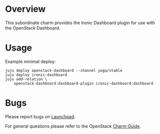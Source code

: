 # Overview

This subordinate charm provides the Ironic Dashboard plugin for use with the OpenStack Dashboard.

# Usage

Example minimal deploy:

    juju deploy openstack-dashboard --channel yoga/stable
    juju deploy ironic-dashboard
    juju add-relation \
        openstack-dashboard:dashboard-plugin ironic-dashboard:dashboard

# Bugs

Please report bugs on [Launchpad](https://bugs.launchpad.net/charm-ironic-dashboard/+filebug).

For general questions please refer to the OpenStack [Charm Guide](https://docs.openstack.org/charm-guide/latest/).
